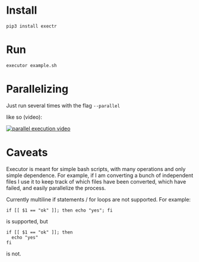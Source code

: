 # Install
```
pip3 install exectr
```

# Run
```
executor example.sh
```

# Parallelizing

Just run several times with the flag `--parallel`

like so (video):

[![parallel execution video](https://img.youtube.com/vi/fxsNkJKTa_w/0.jpg)](https://www.youtube.com/watch?v=fxsNkJKTa_w)

# Caveats
Executor is meant for simple bash scripts, with many operations and only simple dependence.
For example, if I am converting a bunch of independent files I use it to keep track of which files have been converted,
which have failed, and easily parallelize the process.

Currently multiline if statements / for loops are not supported. For example:

```
if [[ $1 == "ok" ]]; then echo "yes"; fi
```

is supported,
but

```
if [[ $1 == "ok" ]]; then
  echo "yes"
fi
```

is not.
